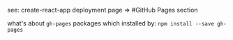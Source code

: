 see: create-react-app deployment page => #GitHub Pages section

what's about `gh-pages` packages which installed by:
`npm install --save gh-pages`